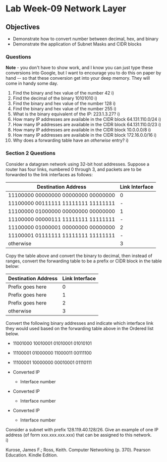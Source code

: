 # Lab Week-09 Network Layer

## Objectives

* Demonstrate how to convert number between decimal, hex, and binary
* Demonstrate the application of Subnet Masks and CIDR blocks

### Questions

**Note** - you don't have to show work, and I know you can just type these conversions into Google, but I want to encourage you to do this on paper by hand -- so that these conversion get into your deep memory. They will come in handy some day.

1. Find the binary and hex value of the number 42
i)
2. Find the decimal of the binary 10101010
i)
3. Find the binary and hex value of the number 128
i)
4. Find the binary and hex value of the number 255
i)
5. What is the binary equivalent of the IP: 223.1.3.27?
i)
6. How many IP addresses are available in the CIDR block 64.131.110.0/24
i)
7. How many IP addresses are available in the CIDR block 64.131.110.0/23
i)
8. How many IP addresses are available in the CIDR block 10.0.0.0/8
i)
9. How many IP addresses are available in the CIDR block 172.16.0.0/16
i)
10. Why does a forwarding table have an *otherwise* entry?
i)

### Section 2 Questions

Consider a datagram network using 32-bit host addresses. Suppose a router  has four links, numbered 0 through 3, and packets are to be forwarded to the link interfaces as follows:  

| Destination Address | Link Interface |
| ----------------------------------- | - |
| 11100000 00000000 00000000 00000000 | 0 |
| 11100000 00111111 11111111 11111111 | - |
| 11100000 01000000 00000000 00000000 | 1 |
| 11100000 00000111 11111111 11111111 | - |
| 11100000 01000001 00000000 00000000 | 2 |
| 11100001 01111111 11111111 11111111 | - |
| otherwise | 3 |

Copy the table above and convert the binary to decimal, then instead of ranges, convert the forwarding table to be a prefix or CIDR block in the table below:

| Destination Address | Link Interface |
| ----------------------------------- | - |
| Prefix goes here | 0 |
| Prefix goes here | 1 |
| Prefix goes here | 2 |
| otherwise 	   | 3 |

Convert the following binary addresses and indicate which interface link they would used based on the forwarding table above in the Ordered list below.

* 11001000 10010001 01010001 01010101
* 11100001 01000000 11000011 00111100
* 11100001 10000000 00010001 01110111

* Converted IP
  * Interface number
* Converted IP
  * Interface number
* Converted IP
  * Interface number

Consider a subnet with prefix 128.119.40.128/26. Give an example of one  IP address (of form xxx.xxx.xxx.xxx) that can be assigned to this network.  
i)

Kurose, James F.; Ross, Keith. Computer Networking (p. 370). Pearson Education. Kindle Edition.
